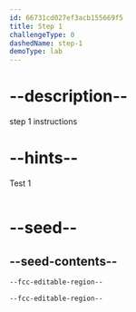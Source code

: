 ```yaml
---
id: 66731cd027ef3acb155669f5
title: Step 1
challengeType: 0
dashedName: step-1
demoType: lab
---
```


# --description--

step 1 instructions

# --hints--

Test 1

```js

```

# --seed--

## --seed-contents--

```html
--fcc-editable-region--

--fcc-editable-region--
```
